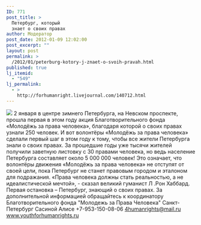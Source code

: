 ```yaml
---
ID: 771
post_title: >
  Петербург, который
  знает о своих правах
author: Модератор
post_date: 2012-01-09 12:02:00
post_excerpt: ""
layout: post
permalink: >
  /2012/01/peterburg-kotory-j-znaet-o-svoih-pravah.html
published: true
lj_itemid:
  - "549"
lj_permalink:
  - >
    http://forhumanright.livejournal.com/140712.html
---
```

<img src="http://cs5338.vk.com/u132145096/132409092/x_5b26039f.jpg" /> 2 января в центре зимнего Петербурга, на Невском проспекте, прошла первая в этом году акция Благотворительного фонда «Молодёжь за права человека», благодаря которой о своих правах узнали 250 человек.
И вот волонтёры «Молодёжь за права человека» сделали первый шаг в этом году к тому, чтобы все жители Петербурга знали о своих правах. За прошедшие годы уже тысячи жителей получили заветную листовку с 30 правами человека, но ведь население Петербурга составляет около 5 000 000 человек! Это означает, что волонтёры движения «Молодёжь за права человека» не отступят от своей цели, пока Петербург не станет правовым городом и эталоном для подражания.
«Права человека должны стать реальностью, а не идеалистической мечтой», - сказал великий гуманист Л .Рон Хаббард. Первая остановка – Петербург, знающий о своих правах.
За дополнительной информацией обращайтесь к координатору
Благотворительного фонда
"Молодежь за Права Человека" Санкт-Петербург 
Сасиной Алисе 
+7-953-150-08-06 
4humanrights@mail.ru
www.youthforhumanrights.ru